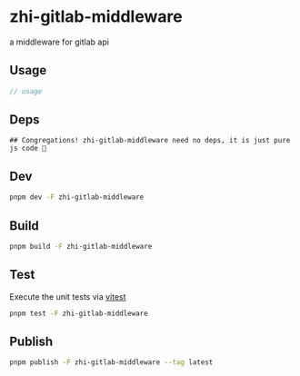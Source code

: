 # zhi-gitlab-middleware

a middleware for gitlab api 

## Usage

```js
// usage
```

## Deps

```
## Congregations! zhi-gitlab-middleware need no deps, it is just pure js code 🎉
```

## Dev

```bash
pnpm dev -F zhi-gitlab-middleware
```

## Build

```bash
pnpm build -F zhi-gitlab-middleware
```

## Test

Execute the unit tests via [vitest](https://vitest.dev)

```bash
pnpm test -F zhi-gitlab-middleware
```

## Publish

```bash
pnpm publish -F zhi-gitlab-middleware --tag latest
```
